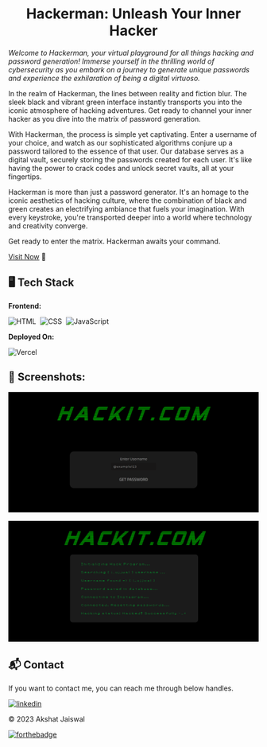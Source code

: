 <h1 align="center">Hackerman: Unleash Your Inner Hacker</h1>
<p style="font-style:italic;">Welcome to Hackerman, your virtual playground for all things hacking and password generation! Immerse yourself in the thrilling world of cybersecurity as you embark on a journey to generate unique passwords and experience the exhilaration of being a digital virtuoso.

In the realm of Hackerman, the lines between reality and fiction blur. The sleek black and vibrant green interface instantly transports you into the iconic atmosphere of hacking adventures. Get ready to channel your inner hacker as you dive into the matrix of password generation.

With Hackerman, the process is simple yet captivating. Enter a username of your choice, and watch as our sophisticated algorithms conjure up a password tailored to the essence of that user. Our database serves as a digital vault, securely storing the passwords created for each user. It's like having the power to crack codes and unlock secret vaults, all at your fingertips.

Hackerman is more than just a password generator. It's an homage to the iconic aesthetics of hacking culture, where the combination of black and green creates an electrifying ambiance that fuels your imagination. With every keystroke, you're transported deeper into a world where technology and creativity converge.

Get ready to enter the matrix. Hackerman awaits your command.</p>
[Visit Now](zethsyt-hackit.netlify.app/) 🚀

## 🖥️ Tech Stack
**Frontend:**

![HTML](https://img.shields.io/badge/HTML5-E34F26?style=for-the-badge&logo=html5&logoColor=white)&nbsp;
![CSS](https://img.shields.io/badge/CSS3-1572B6?style=for-the-badge&logo=css3&logoColor=white)&nbsp;
![JavaScript](https://img.shields.io/badge/JavaScript-F7DF1E?style=for-the-badge&logo=javascript&logoColor=black)&nbsp;


**Deployed On:**

![Vercel](https://img.shields.io/badge/Vercel-000000?style=for-the-badge&logo=vercel&logoColor=white)



## 📌 Screenshots:
![home](/img/home.png)

![Final!](/img/final.png)

<h2>📬 Contact</h2>

If you want to contact me, you can reach me through below handles.

[![linkedin](https://img.shields.io/badge/LinkedIn-0077B5?style=for-the-badge&logo=linkedin&logoColor=white)](https://www.linkedin.com/in/akshat-jaiswal-4664a2197)

© 2023 Akshat Jaiswal


[![forthebadge](https://forthebadge.com/images/badges/built-with-love.svg)](https://forthebadge.com)
